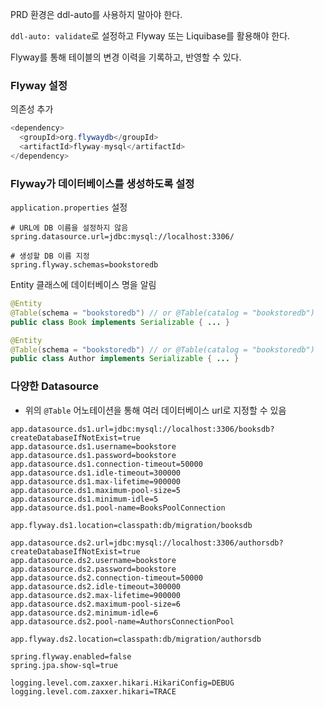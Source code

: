 PRD 환경은 ddl-auto를 사용하지 말아야 한다.

`ddl-auto: validate`로 설정하고 Flyway 또는 Liquibase를 활용해야 한다.

Flyway를 통해 테이블의 변경 이력을 기록하고, 반영할 수 있다.

### Flyway 설정

의존성 추가

```java
<dependency>
  <groupId>org.flywaydb</groupId>
  <artifactId>flyway-mysql</artifactId>
</dependency>
```

### Flyway가 데이터베이스를 생성하도록 설정

`application.properties` 설정

```
# URL에 DB 이름을 설정하지 않음
spring.datasource.url=jdbc:mysql://localhost:3306/

# 생성할 DB 이름 지정
spring.flyway.schemas=bookstoredb
```

Entity 클래스에 데이터베이스 명을 알림

```java
@Entity
@Table(schema = "bookstoredb") // or @Table(catalog = "bookstoredb")
public class Book implements Serializable { ... }

@Entity
@Table(schema = "bookstoredb") // or @Table(catalog = "bookstoredb")
public class Author implements Serializable { ... }
```

### 다양한 Datasource

+ 위의 `@Table` 어노테이션을 통해 여러 데이터베이스 url로 지정할 수 있음

```
app.datasource.ds1.url=jdbc:mysql://localhost:3306/booksdb?createDatabaseIfNotExist=true
app.datasource.ds1.username=bookstore
app.datasource.ds1.password=bookstore
app.datasource.ds1.connection-timeout=50000
app.datasource.ds1.idle-timeout=300000
app.datasource.ds1.max-lifetime=900000
app.datasource.ds1.maximum-pool-size=5
app.datasource.ds1.minimum-idle=5
app.datasource.ds1.pool-name=BooksPoolConnection

app.flyway.ds1.location=classpath:db/migration/booksdb

app.datasource.ds2.url=jdbc:mysql://localhost:3306/authorsdb?createDatabaseIfNotExist=true
app.datasource.ds2.username=bookstore
app.datasource.ds2.password=bookstore
app.datasource.ds2.connection-timeout=50000
app.datasource.ds2.idle-timeout=300000
app.datasource.ds2.max-lifetime=900000
app.datasource.ds2.maximum-pool-size=6
app.datasource.ds2.minimum-idle=6
app.datasource.ds2.pool-name=AuthorsConnectionPool

app.flyway.ds2.location=classpath:db/migration/authorsdb

spring.flyway.enabled=false
spring.jpa.show-sql=true

logging.level.com.zaxxer.hikari.HikariConfig=DEBUG
logging.level.com.zaxxer.hikari=TRACE
```